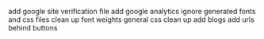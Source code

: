 add google site verification file
add google analytics
ignore generated fonts and css files
clean up font weights
general css clean up
add blogs
add urls behind buttons
